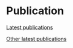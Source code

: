 # Publication
[Latest publications](/mainpage-old/publication/publication.html)

[Other latest publications](/mainpage-old/publication/pub_other.html)
